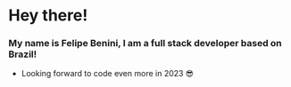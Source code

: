 # Hey there!

### My name is Felipe Benini, I am a full stack developer based on Brazil!
- Looking forward to code even more in 2023 😎
